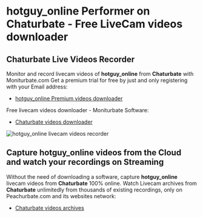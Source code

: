# hotguy_online Performer on Chaturbate - Free LiveCam videos downloader

## Chaturbate Live Videos Recorder

Monitor and record livecam videos of **hotguy_online** from **Chaturbate** with Moniturbate.com
Get a premium trial for free by just and only registering with your Email address:
* [hotguy_online Premium videos downloader](https://moniturbate.com/request-demo-licence-key.html)

Free livecam videos downloader - Moniturbate Software:
* [Chaturbate videos downloader](https://moniturbate.com/moniturbate-download-software.html)

![hotguy_online livecam videos recorder](https://peachurnet.com/templates/moniturbate-software.png)


## Capture hotguy_online videos from the Cloud and watch your recordings on Streaming

Without the need of downloading a software, capture **hotguy_online** livecam videos from **Chaturbate** 100% online.
Watch Livecam archives from **Chaturbate** unlimitedly from thousands of existing recordings, only on Peachurbate.com and its websites network:
* [Chaturbate videos archives](https://peachurnet.com/)